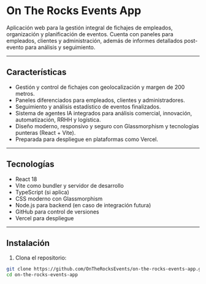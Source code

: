 # On The Rocks Events App

Aplicación web para la gestión integral de fichajes de empleados, organización y planificación de eventos. Cuenta con paneles para empleados, clientes y administración, además de informes detallados post-evento para análisis y seguimiento.

---

## Características

- Gestión y control de fichajes con geolocalización y margen de 200 metros.
- Paneles diferenciados para empleados, clientes y administradores.
- Seguimiento y análisis estadístico de eventos finalizados.
- Sistema de agentes IA integrados para análisis comercial, innovación, automatización, RRHH y logística.
- Diseño moderno, responsivo y seguro con Glassmorphism y tecnologías punteras (React + Vite).
- Preparada para despliegue en plataformas como Vercel.

---

## Tecnologías

- React 18
- Vite como bundler y servidor de desarrollo
- TypeScript (si aplica)
- CSS moderno con Glassmorphism
- Node.js para backend (en caso de integración futura)
- GitHub para control de versiones
- Vercel para despliegue

---

## Instalación

1. Clona el repositorio:

```bash
git clone https://github.com/OnTheRocksEvents/on-the-rocks-events-app.git
cd on-the-rocks-events-app
